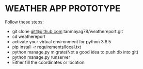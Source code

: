 

# WEATHER APP PROTOTYPE
</center>

Follow these steps:
 - git clone git@github.com:tanmayag78/weathereport.git
 - cd weathereport
 - activate your virtual environment for python 3.8.5
 - pip install -r requirements/local.txt
 - python manage.py migrate(Not a good idea to push db into git)
 - python manage.py runserver
 - Either fill the coordinates or location